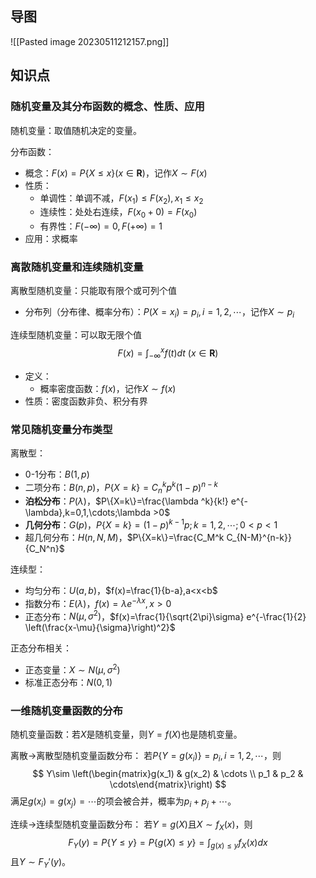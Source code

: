 
## 导图

![[Pasted image 20230511212157.png]]

## 知识点

### 随机变量及其分布函数的概念、性质、应用

随机变量：取值随机决定的变量。

分布函数：
- 概念：$F(x)=P\{X\le x\}(x\in \mathbf{R})$，记作$X\sim F(x)$
- 性质：
	- 单调性：单调不减，$F(x_1)\le F(x_2),x_1\le x_2$
	- 连续性：处处右连续，$F(x_0+0)=F(x_0)$
	- 有界性：$F(-\infty)=0,F(+\infty)=1$
- 应用：求概率

### 离散随机变量和连续随机变量

离散型随机变量：只能取有限个或可列个值
- 分布列（分布律、概率分布）：$P(X=x_i)=p_i,i=1,2,\cdots$，记作$X\sim p_i$

连续型随机变量：可以取无限个值
$$
F(x)=\int_{-\infty}^{x} f(t)dt\ (x\in \mathbf{R})
$$
- 定义：
	- 概率密度函数：$f(x)$，记作$X\sim f(x)$
- 性质：密度函数非负、积分有界

### 常见随机变量分布类型

离散型：
- 0-1分布：$B(1,p)$
- 二项分布：$B(n,p)$，$P\{X=k\}=C_{n}^{k} p^k (1-p)^{n-k}$
- **泊松分布**：$P(\lambda)$，$P\{X=k\}=\frac{\lambda ^k}{k!} e^{-\lambda},k=0,1,\cdots;\lambda >0$
- **几何分布**：$G(p)$，$P\{X=k\}=(1-p)^{k-1} p;k=1,2,\cdots;0<p<1$
- 超几何分布：$H(n,N,M)$，$P\{X=k\}=\frac{C_M^k C_{N-M}^{n-k}}{C_N^n}$

连续型：
- 均匀分布：$U(a,b)$，$f(x)=\frac{1}{b-a},a<x<b$
- 指数分布：$E(\lambda)$，$f(x)=\lambda e^{-\lambda x},x>0$
- 正态分布：$N(\mu, \sigma ^2)$，$f(x)=\frac{1}{\sqrt{2\pi}\sigma} e^{-\frac{1}{2} \left(\frac{x-\mu}{\sigma}\right)^2}$

正态分布相关：
- 正态变量：$X\sim N(\mu,\sigma^2)$
- 标准正态分布：$N(0,1)$

### 一维随机变量函数的分布

随机变量函数：若$X$是随机变量，则$Y=f(X)$也是随机变量。

离散->离散型随机变量函数分布：
若$P\{Y=g(x_i)\}=p_i,i=1,2,\cdots$，则
$$
Y\sim \left(\begin{matrix}g(x_1) & g(x_2) & \cdots \\ p_1 & p_2 & \cdots\end{matrix}\right)
$$
满足$g(x_i)=g(x_j)=\cdots$的项会被合并，概率为$p_i+p_j+\cdots$。

连续->连续型随机变量函数分布：
若$Y=g(X)$且$X\sim f_X(x)$，则
$$
F_Y(y)=P\{Y\le y\}=P\{g(X)\le y\}=\int_{g(x)\le y} f_X(x)dx
$$
且$Y\sim F_Y'(y)$。

